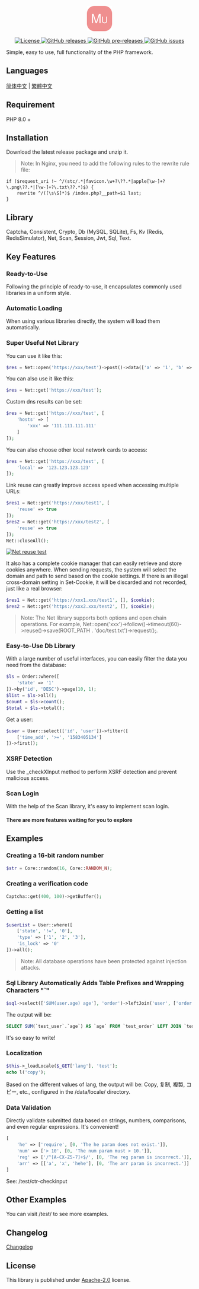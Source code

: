 <p align="center"><img src="./doc/icon.svg" width="68" height="68" alt="Mutton"></p>
<p align="center">
    <a href="https://github.com/maiyun/mutton/blob/master/LICENSE">
        <img alt="License" src="https://img.shields.io/github/license/maiyun/mutton?color=blue" />
    </a>
    <a href="https://github.com/maiyun/mutton/releases">
        <img alt="GitHub releases" src="https://img.shields.io/github/v/release/maiyun/mutton?color=brightgreen&logo=github" />
        <img alt="GitHub pre-releases" src="https://img.shields.io/github/v/release/maiyun/mutton?color=yellow&logo=github&include_prereleases" />
    </a>
    <a href="https://github.com/maiyun/mutton/issues">
        <img alt="GitHub issues" src="https://img.shields.io/github/issues/maiyun/mutton?color=blue&logo=github" />
    </a>
</p>

Simple, easy to use, full functionality of the PHP framework.

## Languages

[简体中文](doc/README.sc.md) | [繁體中文](doc/README.tc.md)

## Requirement

PHP 8.0 +

## Installation

Download the latest release package and unzip it.

> Note: In Nginx, you need to add the following rules to the rewrite rule file:

```
if ($request_uri !~ ^/(stc/.*|favicon.\w+?\??.*|apple[\w-]+?\.png\??.*|[\w-]+?\.txt\??.*)$) {
    rewrite ^/([\s\S]*)$ /index.php?__path=$1 last;
}
```

## Library

Captcha, Consistent, Crypto, Db (MySQL, SQLite), Fs, Kv (Redis, RedisSimulator), Net, Scan, Session, Jwt, Sql, Text.

## Key Features

### Ready-to-Use

Following the principle of ready-to-use, it encapsulates commonly used libraries in a uniform style.

### Automatic Loading

When using various libraries directly, the system will load them automatically.

### Super Useful Net Library

You can use it like this:

```php
$res = Net::open('https://xxx/test')->post()->data(['a' => '1', 'b' => '2'])->request();
```

You can also use it like this:

```php
$res = Net::get('https://xxx/test');
```

Custom dns results can be set:

```php
$res = Net::get('https://xxx/test', [
    'hosts' => [
        'xxx' => '111.111.111.111'
    ]
]);
```

You can also choose other local network cards to access:

```php
$res = Net::get('https://xxx/test', [
    'local' => '123.123.123.123'
]);
```

Link reuse can greatly improve access speed when accessing multiple URLs:

```php
$res1 = Net::get('https://xxx/test1', [
    'reuse' => true
]);
$res2 = Net::get('https://xxx/test2', [
    'reuse' => true
]);
Net::closeAll();
```

[![Net reuse test](doc/test-net-reuse.png)](doc/test-net-reuse.png)

It also has a complete cookie manager that can easily retrieve and store cookies anywhere. When sending requests, the system will select the domain and path to send based on the cookie settings. If there is an illegal cross-domain setting in Set-Cookie, it will be discarded and not recorded, just like a real browser:

```php
$res1 = Net::get('https://xxx1.xxx/test1', [], $cookie);
$res2 = Net::get('https://xxx2.xxx/test2', [], $cookie);
```

> Note: The Net library supports both options and open chain operations. For example, Net::open('xxx')->follow()->timeout(60)->reuse()->save(ROOT_PATH . 'doc/test.txt')->request();.

### Easy-to-Use Db Library

With a large number of useful interfaces, you can easily filter the data you need from the database:

```php
$ls = Order::where([
    'state' => '1'
])->by('id', 'DESC')->page(10, 1);
$list = $ls->all();
$count = $ls->count();
$total = $ls->total();
```

Get a user:

```php
$user = User::select(['id', 'user'])->filter([
    ['time_add', '>=', '1583405134']
])->first();
```

### XSRF Detection

Use the _checkXInput method to perform XSRF detection and prevent malicious access.

### Scan Login

With the help of the Scan library, it's easy to implement scan login.

#### There are more features waiting for you to explore

## Examples

### Creating a 16-bit random number

```php
$str = Core::random(16, Core::RANDOM_N);
```

### Creating a verification code

```php
Captcha::get(400, 100)->getBuffer();
```

### Getting a list

```php
$userList = User::where([
    ['state', '!=', '0'],
    'type' => ['1', '2', '3'],
    'is_lock' => '0'
])->all();
```

> Note: All database operations have been protected against injection attacks.

### Sql Library Automatically Adds Table Prefixes and Wrapping Characters "`"

```php
$sql->select(['SUM(user.age) age'], 'order')->leftJoin('user', ['order.user_id' => '#user.id'])
```

The output will be:

```sql
SELECT SUM(`test_user`.`age`) AS `age` FROM `test_order` LEFT JOIN `test_user` ON `test_order`.`user_id` = `test_user`.`id`
```

It's so easy to write!

### Localization

```php
$this->_loadLocale($_GET['lang'], 'test');
echo l('copy');
```

Based on the different values of lang, the output will be: Copy, 复制, 複製, コピー, etc., configured in the /data/locale/ directory.

### Data Validation

Directly validate submitted data based on strings, numbers, comparisons, and even regular expressions. It's convenient!

```php
[
    'he' => ['require', [0, 'The he param does not exist.']],
    'num' => ['> 10', [0, 'The num param must > 10.']],
    'reg' => ['/^[A-CX-Z5-7]+$/', [0, 'The reg param is incorrect.']],
    'arr' => [['a', 'x', 'hehe'], [0, 'The arr param is incorrect.']]
]
```

See: /test/ctr-checkinput

## Other Examples

You can visit /test/ to see more examples.

## Changelog

[Changelog](doc/CHANGELOG.md)

## License

This library is published under [Apache-2.0](./LICENSE) license.